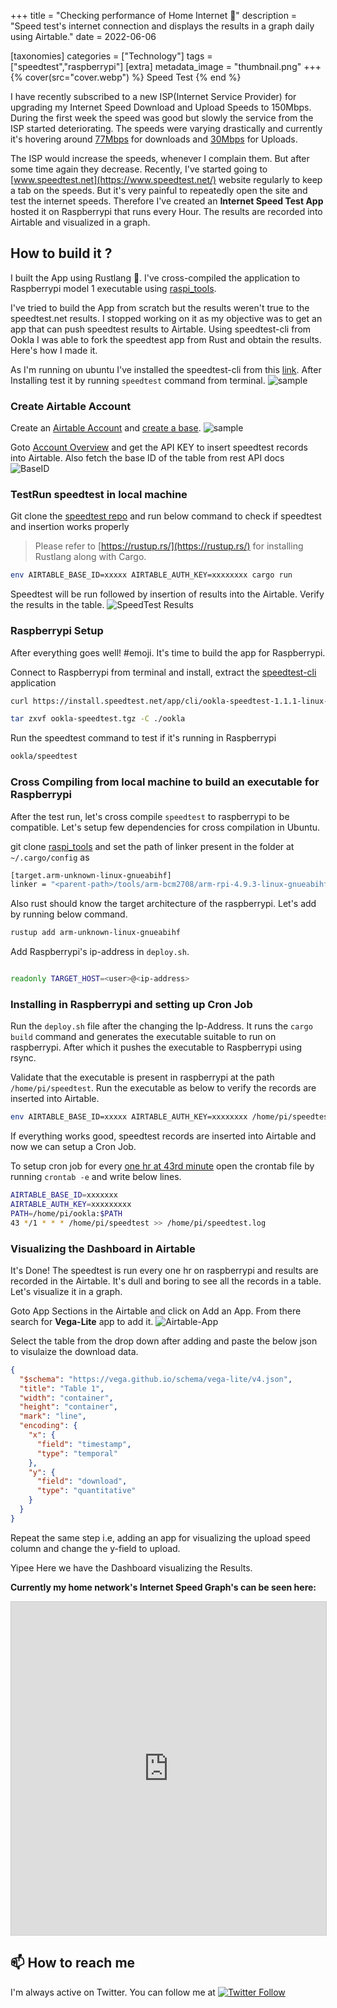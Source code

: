 +++
title = "Checking performance of Home Internet 🚀"
description = "Speed test's internet connection and displays the results in a graph daily using Airtable."
date = 2022-06-06

[taxonomies]
categories = ["Technology"]
tags = ["speedtest","raspberrypi"]
[extra]
metadata_image = "thumbnail.png"
+++
{% cover(src="cover.webp") %}
Speed Test
{% end %}

I have recently subscribed to a new ISP(Internet Service Provider) for upgrading my Internet Speed Download and Upload Speeds to 150Mbps. 
During the first week the speed was good but slowly the service from the ISP started deteriorating. The speeds were varying drastically and currently it's hovering around <ins>77Mbps</ins> for downloads and <ins>30Mbps</ins> for Uploads.

The ISP would increase the speeds, whenever I complain them. But after some time again they decrease. Recently, I've started going to [www.speedtest.net](https://www.speedtest.net/) website regularly to keep a tab on the speeds. But it's very painful to repeatedly open the site and test the internet speeds. Therefore I've created an **Internet Speed Test App** hosted it on Raspberrypi that runs every Hour. The results are recorded into Airtable and visualized in a graph.


## How to build it ?

I built the App using Rustlang 🦀. I've cross-compiled the application to Raspberrypi model 1 executable using [raspi_tools](https://github.com/raspberrypi/tools).

I've tried to build the App from scratch but the results weren't true to the speedtest.net results. I stopped working on it as my objective was to get an app that can push speedtest results to Airtable. Using speedtest-cli from Ookla I was able to fork the speedtest app from Rust and obtain the results. Here's how I made it.

As I'm running on ubuntu I've installed the speedtest-cli from this [link](https://www.speedtest.net/apps/cli). After Installing test it by running `speedtest` command from terminal. ![sample](./sample.gif)

### Create Airtable Account
Create an [Airtable Account](https://airtable.com/signup#) and [create a base](https://airtable.com/). ![sample](./Airtable-Base.png)

Goto [Account Overview](https://airtable.com/account) and get the API KEY to insert speedtest records into Airtable. Also fetch the base ID of the table
from rest API docs ![BaseID](./Airtable_Base_Id.png)

### TestRun speedtest in local machine
Git clone the [speedtest repo](https://github.com/Enforcer007/rustyspeedtest) and run below command to check if speedtest and insertion works properly

> Please refer to [https://rustup.rs/](https://rustup.rs/) for installing Rustlang along with Cargo.

```bash
env AIRTABLE_BASE_ID=xxxxx AIRTABLE_AUTH_KEY=xxxxxxxx cargo run
```

Speedtest will be run followed by insertion of results into the Airtable. Verify the results in the table. ![SpeedTest Results](./Airtable-Results.png)

### Raspberrypi Setup
After everything goes well! #emoji. It's time to build the app for Raspberrypi.

Connect to Raspberrypi from terminal and install, extract the [speedtest-cli](https://install.speedtest.net/app/cli/ookla-speedtest-1.1.1-linux-armhf.tgz) application

```bash
curl https://install.speedtest.net/app/cli/ookla-speedtest-1.1.1-linux-armhf.tgz -o speedtest.tgz

tar zxvf ookla-speedtest.tgz -C ./ookla
```

Run the speedtest command to test if it's running in Raspberrypi
```bash
ookla/speedtest
```

### Cross Compiling from local machine to build an executable for Raspberrypi
After the test run, let's cross compile `speedtest` to raspberrypi to be compatible. Let's setup few dependencies for cross compilation in Ubuntu.

git clone [raspi_tools](https://github.com/raspberrypi/tools.git) and set the path of linker present in the folder at `~/.cargo/config` as
```bash
[target.arm-unknown-linux-gnueabihf]
linker = "<parent-path>/tools/arm-bcm2708/arm-rpi-4.9.3-linux-gnueabihf/bin/arm-linux-gnueabihf-gcc"
```
Also rust should know the target architecture of the raspberrypi. Let's add by running below command.

```bash
rustup add arm-unknown-linux-gnueabihf
```

Add Raspberrypi's ip-address in `deploy.sh`.
```bash

readonly TARGET_HOST=<user>@<ip-address>

```

### Installing in Raspberrypi and setting up Cron Job
Run the `deploy.sh` file after the changing the Ip-Address. It runs the `cargo build` command and generates the executable suitable to run on raspberrypi. After which it pushes the executable to Raspberrypi using rsync.

Validate that the executable is present in raspberrypi at the path `/home/pi/speedtest`. Run the executable as below to verify the records are inserted into Airtable.

```bash
env AIRTABLE_BASE_ID=xxxxx AIRTABLE_AUTH_KEY=xxxxxxxx /home/pi/speedtest
```

If everything works good, speedtest records are inserted into Airtable and now we can setup a Cron Job.

To setup cron job for every <ins>one hr at 43rd minute</ins> open the crontab file by running `crontab -e` and write below lines.

```bash
AIRTABLE_BASE_ID=xxxxxxx
AIRTABLE_AUTH_KEY=xxxxxxxxx
PATH=/home/pi/ookla:$PATH
43 */1 * * * /home/pi/speedtest >> /home/pi/speedtest.log

```
### Visualizing the Dashboard in Airtable
It's Done! The speedtest is run every one hr on raspberrypi and results are recorded in the Airtable. It's dull and boring to see all the records in a table. Let's visualize it in a graph.

Goto App Sections in the Airtable and click on Add an App. From there search for **Vega-Lite** app to add it.
![Airtable-App](./airtable-app.gif)

Select the table from the drop down after adding and paste the below json to visulaize the download data.
```json
{
  "$schema": "https://vega.github.io/schema/vega-lite/v4.json",
  "title": "Table 1",
  "width": "container",
  "height": "container",
  "mark": "line",
  "encoding": {
    "x": {
      "field": "timestamp",
      "type": "temporal"
    },
    "y": {
      "field": "download",
      "type": "quantitative"
    }
  }
}
```

Repeat the same step i.e, adding an app for visualizing the upload speed column and change the y-field to upload.

Yipee Here we have the Dashboard visualizing the Results.

**Currently my home network's Internet Speed Graph's can be seen here:**

<iframe class="airtable-embed" src="https://airtable.com/embed/shr6keYVxjy6V0maD?backgroundColor=red" frameborder="0" onmousewheel="" width="100%" height="533" style="background: transparent; border: 1px solid #ccc;"></iframe>


## 📫 How to reach me
I'm always active on Twitter. You can follow me at [![Twitter Follow](https://img.shields.io/twitter/follow/143akhi?style=social)](https://mobile.twitter.com/143akhi)